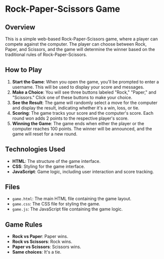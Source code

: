 # Rock-Paper-Scissors Game
## Overview
This is a simple web-based Rock-Paper-Scissors game, where a player can compete against the computer. The player can choose between Rock, Paper, and Scissors, and the game will determine the winner based on the traditional rules of Rock-Paper-Scissors.

## How to Play
1. **Start the Game**: When you open the game, you'll be prompted to enter a username. This will be used to display your score and messages.
2. **Make a Choice**: You will see three buttons labeled "Rock," "Paper," and "Scissors." Click one of these buttons to make your choice.
3. **See the Result**: The game will randomly select a move for the computer and display the result, indicating whether it's a win, loss, or tie.
4. **Scoring**: The game tracks your score and the computer's score. Each round won adds 2 points to the respective player's score.
5. **Winning the Game**: The game ends when either the player or the computer reaches 100 points. The winner will be announced, and the game will reset for a new round.

## Technologies Used
- **HTML**: The structure of the game interface.
- **CSS**: Styling for the game interface.
- **JavaScript**: Game logic, including user interaction and score tracking.

## Files
- `game.html`: The main HTML file containing the game layout.
- `game.css`: The CSS file for styling the game.
- `game.js`: The JavaScript file containing the game logic.

## Game Rules
- **Rock vs Paper**: Paper wins.
- **Rock vs Scissors**: Rock wins.
- **Paper vs Scissors**: Scissors wins.
- **Same choices**: It's a tie.